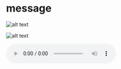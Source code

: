 # message
![alt text](https://media.tenor.com/aaEMtGfZFbkAAAAj/rat-spinning.gif)

![alt text](https://media.tenor.com/2roX3uxz_68AAAAM/cat-space.gif)

<audio controls>
  <source src="https://ia800506.us.archive.org/14/items/nyannyannyan/NyanCatoriginal.mp3" type="audio/mp3">
  Your browser does not support the audio element.
</audio>
